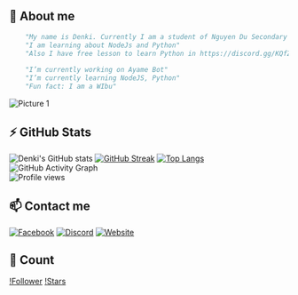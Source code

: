 ## 📝 About me

```py
    "My name is Denki. Currently I am a student of Nguyen Du Secondary School."
    "I am learning about NodeJs and Python"
    "Also I have free lesson to learn Python in https://discord.gg/KQfZfx84"
    
    "I’m currently working on Ayame Bot"
    "I’m currently learning NodeJS, Python"
    "Fun fact: I am a WIbu"
```
![Picture 1](https://i.imgur.com/V2csjKc.png)

## ⚡ GitHub Stats #

![Denki's GitHub stats](https://github-readme-stats.vercel.app/api?username=ItzDenkiRepo&show_icons=true&theme=tokyonight)
[![GitHub Streak](https://github-readme-streak-stats.herokuapp.com/?user=ItzDenkiRepo&theme=tokyonight)](https://git.io/streak-stats)
[![Top Langs](https://github-readme-stats.vercel.app/api/top-langs/?username=ItzDenkiRepo&show_icons=true&layout=compact&theme=tokyonight)](https://github.com/anuraghazra/github-readme-stats)
![GitHub Activity Graph](https://activity-graph.herokuapp.com/graph?username=ItzDenkiRepo)  
![Profile views](https://gpvc.arturio.dev/ItzDenkiRepo)  


## 📫 Contact me
[![Facebook](https://img.shields.io/badge/Facebook-0077B5?style=for-the-badge&logo=facebook&color=395693&logoColor=white)](https://www.facebook.com/denki.official1)
[![Discord](https://img.shields.io/badge/Discord-0077B5?style=for-the-badge&logo=discord&color=5037EA&logoColor=white)](https://discord.gg/KQfZfx84)
[![Website](https://img.shields.io/badge/Website-0077B5?style=for-the-badge&logo=cairometro&color=5037EA&logoColor=white)](https://ayamebot.tk)

## 🎉 Count
[!Follower](https://img.shields.io/github/followers/ItzDenkiRepo?color=%23FFF333&label=Follower&logo=github&style=plastic)
[!Stars](https://img.shields.io/github/stars/ItzDenkiRepo?color=%23FFF333&label=Stars&logo=Github&style=plastic)
